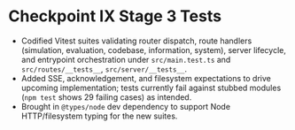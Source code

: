 # Checkpoint IX Stage 3 Tests

- Codified Vitest suites validating router dispatch, route handlers (simulation, evaluation, codebase, information, system), server lifecycle, and entrypoint orchestration under `src/main.test.ts` and `src/routes/__tests__`, `src/server/__tests__`.
- Added SSE, acknowledgement, and filesystem expectations to drive upcoming implementation; tests currently fail against stubbed modules (`npm test` shows 29 failing cases) as intended.
- Brought in `@types/node` dev dependency to support Node HTTP/filesystem typing for the new suites.
